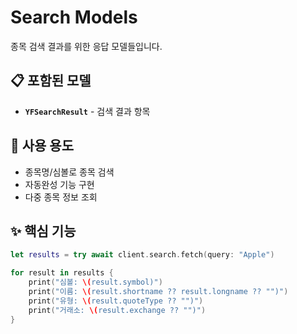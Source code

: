 # Search Models

종목 검색 결과를 위한 응답 모델들입니다.

## 📋 포함된 모델

- **`YFSearchResult`** - 검색 결과 항목

## 🎯 사용 용도

- 종목명/심볼로 종목 검색
- 자동완성 기능 구현
- 다중 종목 정보 조회

## ✨ 핵심 기능

```swift
let results = try await client.search.fetch(query: "Apple")

for result in results {
    print("심볼: \(result.symbol)")
    print("이름: \(result.shortname ?? result.longname ?? "")")
    print("유형: \(result.quoteType ?? "")")
    print("거래소: \(result.exchange ?? "")")
}
```